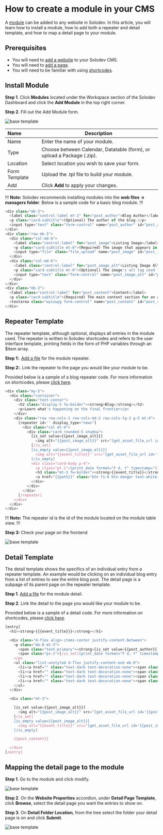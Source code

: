 # How to create a module in your CMS

A <a href="/workspace/modules/">module</a> can be added to any website in Solodev. In this article, you will learn how to install a module, how to add both a repeater and detail template, and how to map a detail page to your module.

## Prerequisites 

-	You will need to <a href="/tutorials/add-website/">add a website</a> to your Solodev CMS.
-	You will need to <a href="/workspace/websites/manage-folder/add-page/">add a page</a>.
-	You will need to be familiar with using <a href="/shortcodes/">shortcodes</a>.

## Install Module

**Step 1**.	Click **Modules** located under the Workspace section of the Solodev Dashboard and click the **Add Module** in the top right corner.

**Step 2**.	Fill out the Add Module form.

<img src="../../../images/add-module.png" alt="base template" style="display: block"></a>

**Name** | **Description**
:--- | ---
Name | Enter the name of your module.
Type | Choose between Calendar, Datatable (form), or upload a Package (.zip).
Location | Select location you wish to save your form.
Form Template | Upload the .tpl file to build your module.
Add | Click **Add** to apply your changes.

!!! **Note:**
Solodev recommends installing modules into the **web files -> managers folder**. Below is a sample code for a basic blog module.
!!!

```js
<div class="mb-3">
  <label class="control-label mt-2" for="post_author">Blog Author</label>
  <p class="card-subtitle">(Optional) The author of the blog.</p>
  <input type="text" class="form-control" name="post_author" id="post_author">
</div>
<div class="row mb-3">
  <div class="col-md-6">
    <label class="control-label" for="post_image">Listing Image</label>
    <p class="card-subtitle mt-0">(Required) The image that appears in the post and normal blogroll feed. Dimensions: 951px by 561px.</p>
    <input type="file" class="file_upload" name="post_image" id="post_image">
  </div>
  <div class="col-md-6">
    <label class="control-label" for="post_image_alt">Listing Image Alt Tag</label>
    <p class="card-subtitle mt-0">(Optional) The image's alt tag used for ADA compliance.</p>
    <input type="text" class="form-control" name="post_image_alt" id="post_image_alt">
  </div>
</div>
<div class="mb-3">
  <label class="control-label" for="post_content">Content</label>
  <p class="card-subtitle">(Required) The main content section for an article.</p>
  <textarea class="wysiwyg form-control" name="post_content" id="post_content"></textarea>
</div>
```


## Repeater Template

The repeater template, although optional, displays all entries in the module used. The repeater is written in Solodev shortcodes and refers to the user interface template, printing fields in the form of PHP variables through an $item array.

**Step 1:**.	<a href="/workspace/websites/manage-folder/addfile/">Add a file</a> for the module repeater.

**Step 2:**.	Link the repeater to the page you would like your module to be.

Provided below is a sample of a blog repeater code. For more information on shortcodes, please <a href="/shortcodes/shortcodes-for-modules/">click here</a>.

```js
<div class="my-5">
  <div class="container">
    <div class="text-center">
      <h2 class="display-5 fw-bolder"><strong>Blog</strong></h2>
      <p>Learn what's happening on the final frontier</p>
    </div>
    <div class="row row-cols-1 row-cols-md-2 row-cols-lg-3 g-5 mt-4">
      [repeater id='' display_type="news"]
        <div class="col mt-4">
          <div class="card rounded-5 shadow">
            [is_set value={{post_image_alt}}]
              <img alt="{{post_image_alt}}" src="[get_asset_file_url id='{{post_image}}']" class="img-fluid rounded-top-5">
            [/is_set]
            [is_empty value={{post_image_alt}}]
              <img alt="{{event_title}}" src="[get_asset_file_url id='{{post_image}}']" class="img-fluid rounded-top-5">
            [/is_empty]
            <div class="card-body p-4">
              <p class="pt-1">[print_date format="F d, Y" timestamp="{{start_time}}"]</p>
              <h3 class="mt-3 fw-bolder"><strong>{{event_title}}</strong></h3>
              <a href="{{path}}" class="btn fs-6 btn-danger text-white my-3"><strong>Learn More</strong></a>
            </div>
          </div>
        </div>
      [/repeater]
    </div>
  </div>
</div>
```

!!! **Note:**
The repeater id is the id of the module located on the module table view.
!!!

**Step 3:** Check your page on the frontend

<img src="../../../images/detail-spacejet.jpg" alt="base template" style="display: block"></a>

## Detail Template

The detail template shows the specifics of an individual entry from a repeater template. An example would be clicking on an individual blog entry from a list of entries to see the entire blog post. The detail page is a subpage of its parent page on the repeater template.

**Step 1**.	<a href="/workspace/websites/manage-folder/addfile/">Add a file</a> for the module detail.

**Step 2**.	Link the detail to the page you would like your module to be.

Provided below is a sample of a detail code. For more information on shortcodes, please <a href="/shortcodes/shortcodes-for-modules/">click here</a>.

```js
[entry]
  <h1><strong>{{{event_title}}}</strong></h1>

  <div class="d-flex align-items-center justify-content-between">
    <p class="mb-0 mt-3">
      <span class="text-primary"><strong>[is_set value={{post_author}}]By David Smith[/is_set]</strong> [is_set value={{post_author}}]</span>
      <span class="ps-2">[/is_set][print_date format="F d, Y" timestamp="{{start_time}}"][is_set value={{post_author}}]</span>[/is_set]
    </p>
    <ul class="list-unstyled d-flex justify-content-end mb-0">
      <li><a href="" class="text-dark text-decoration-none"><span class="fa-fw fa-brands me-2 fa-twitter"></span><span class="sr-only">Twitter</span></a></li>
      <li><a href="" class="text-dark text-decoration-none"><span class="fa-fw fa-brands me-2 fa-facebook-f"></span><span class="sr-only">Facebook</span></a></li>
      <li><a href="" class="text-dark text-decoration-none"><span class="fa-fw fa-brands me-2 fa-linkedin-in"></span><span class="sr-only">Linkedin</span></a></li>
      <li><a href="" class="text-dark text-decoration-none"><span class="fa-fw fa-regular fa-envelope"></span><span class="sr-only">Email</span></a></li>
    </ul>
  </div>

  <div class="mt-3">

    [is_set value={{post_image_alt}}]
      <img alt="{{post_image_alt}}" src="[get_asset_file_url id='{{post_image}}']" class="w-100 my-4">
    [/is_set]
    [is_empty value={{post_image_alt}}]
      <img alt="{{event_title}}" src="[get_asset_file_url id='{{post_image}}']" class="w-100 my-4">
    [/is_empty]

    {{post_content}}

  </div>
[/entry]
```

## Mapping the detail page to the module

**Step 1**.	Go to the module and click modify.

<img src="../../../images/modify-calendar.png" alt="base template" style="display: block"></a>

**Step 2**.	On the **Website Properties** accordion, under **Detail Page Template**, click **Browse**, select the detail page you want the entries to show on.

**Step 3**.	On **Detail Folder Location**, from the tree select the folder your detail page is on and click **Submit**.

<img src="../../../images/modify-detail.png" alt="base template" style="display: block"></a>
